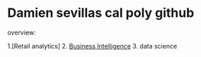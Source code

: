 # Damien sevillas cal poly github
overview: 

1.[Retail analytics]
2. [Business Intelligence](https://github.com/dsevilla519/Damiensevilla#:~:text=Damiens%20Copy%20of%20Project%205_6%2C%20warmup%203100%20ulta%20quartiles.ipynb%20%2D%20Colaboratory.pdf) 
3. data science

